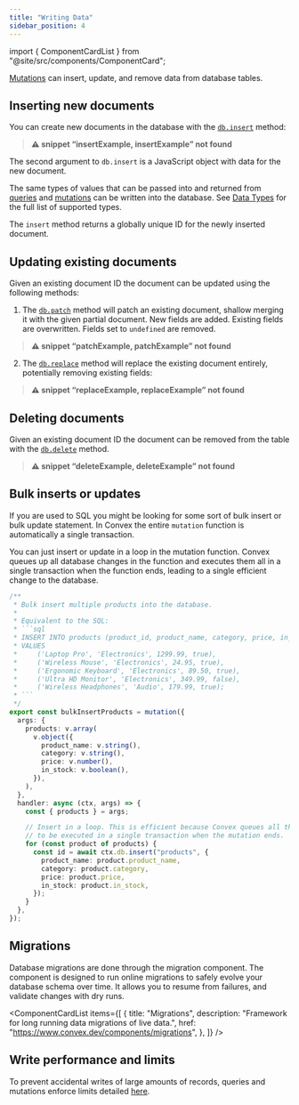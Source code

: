 ```yaml
---
title: "Writing Data"
sidebar_position: 4
---
```






import { ComponentCardList } from "@site/src/components/ComponentCard";

[Mutations](/functions/mutation-functions.mdx) can insert, update, and remove
data from database tables.

## Inserting new documents

You can create new documents in the database with the
[`db.insert`](/api/interfaces/server.GenericDatabaseWriter#insert) method:

> **⚠ snippet “insertExample, insertExample” not found**

The second argument to `db.insert` is a JavaScript object with data for the new
document.

The same types of values that can be passed into and returned from
[queries](/functions/query-functions.mdx) and
[mutations](/functions/mutation-functions.mdx) can be written into the database.
See [Data Types](/database/types.md) for the full list of supported types.

The `insert` method returns a globally unique ID for the newly inserted
document.

## Updating existing documents

Given an existing document ID the document can be updated using the following
methods:

1. The [`db.patch`](/api/interfaces/server.GenericDatabaseWriter#patch) method
   will patch an existing document, shallow merging it with the given partial
   document. New fields are added. Existing fields are overwritten. Fields set
   to `undefined` are removed.

> **⚠ snippet “patchExample, patchExample” not found**

2. The [`db.replace`](/api/interfaces/server.GenericDatabaseWriter#replace)
   method will replace the existing document entirely, potentially removing
   existing fields:

> **⚠ snippet “replaceExample, replaceExample” not found**

## Deleting documents

Given an existing document ID the document can be removed from the table with
the [`db.delete`](/api/interfaces/server.GenericDatabaseWriter#delete) method.

> **⚠ snippet “deleteExample, deleteExample” not found**

## Bulk inserts or updates

If you are used to SQL you might be looking for some sort of bulk insert or bulk
update statement. In Convex the entire `mutation` function is automatically a
single transaction.

You can just insert or update in a loop in the mutation function. Convex queues
up all database changes in the function and executes them all in a single
transaction when the function ends, leading to a single efficient change to the
database.

````typescript
/**
 * Bulk insert multiple products into the database.
 *
 * Equivalent to the SQL:
 * ```sql
 * INSERT INTO products (product_id, product_name, category, price, in_stock)
 * VALUES
 *     ('Laptop Pro', 'Electronics', 1299.99, true),
 *     ('Wireless Mouse', 'Electronics', 24.95, true),
 *     ('Ergonomic Keyboard', 'Electronics', 89.50, true),
 *     ('Ultra HD Monitor', 'Electronics', 349.99, false),
 *     ('Wireless Headphones', 'Audio', 179.99, true);
 * ```
 */
export const bulkInsertProducts = mutation({
  args: {
    products: v.array(
      v.object({
        product_name: v.string(),
        category: v.string(),
        price: v.number(),
        in_stock: v.boolean(),
      }),
    ),
  },
  handler: async (ctx, args) => {
    const { products } = args;

    // Insert in a loop. This is efficient because Convex queues all the changes
    // to be executed in a single transaction when the mutation ends.
    for (const product of products) {
      const id = await ctx.db.insert("products", {
        product_name: product.product_name,
        category: product.category,
        price: product.price,
        in_stock: product.in_stock,
      });
    }
  },
});
````

## Migrations

Database migrations are done through the migration component. The component is
designed to run online migrations to safely evolve your database schema over
time. It allows you to resume from failures, and validate changes with dry runs.

<ComponentCardList
  items={[
    {
      title: "Migrations",
      description: "Framework for long running data migrations of live data.",
      href: "https://www.convex.dev/components/migrations",
    },
  ]}
/>

## Write performance and limits

To prevent accidental writes of large amounts of records, queries and mutations
enforce limits detailed [here](/production/state/limits.mdx#transactions).
